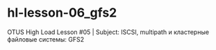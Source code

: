 # hl-lesson-06_gfs2
OTUS High Load Lesson #05 | Subject: ISCSI, multipath и кластерные файловые системы: GFS2 

